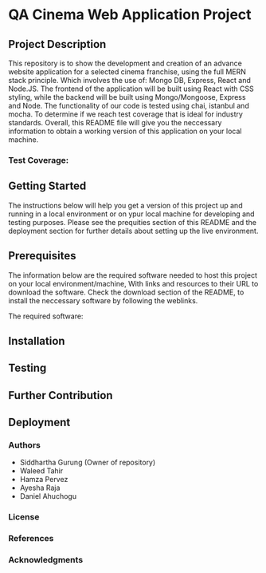 # QA Cinema Web Application Project 

## Project Description
This repository is to show the development and creation of an advance website application for a selected cinema franchise, using the full MERN stack principle. Which involves the use of: Mongo DB, Express, React and Node.JS. The frontend of the application will be built using React with CSS styling, while the backend will be built using Mongo/Mongoose, Express and Node. The functionality of our code is tested using chai, istanbul and mocha. To determine if we reach test coverage that is ideal for industry standards. Overall, this README file will give you the neccessary information to obtain a working version of this application on your local machine. 

### Test Coverage: 

## Getting Started
The instructions below will help you get a version of this project up and running in a local environment or on ypur local machine for developing and testing purposes. Please see the prequities section of this README and the deployment section for further details about setting up the live environment. 

## Prerequisites
The information below are the required software needed to host this project on your local environment/machine, With links and resources to their URL to download the software. 
Check the download section of the README, to install the neccessary software by following the weblinks.

The required software:

## Installation

## Testing 

## Further Contribution

## Deployment

### Authors 

 - Siddhartha Gurung (Owner of repository)
 - Waleed Tahir
 - Hamza Pervez
 - Ayesha Raja 
 - Daniel Ahuchogu
 
### License
### References
### Acknowledgments


